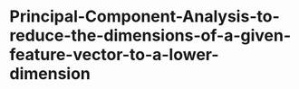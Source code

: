 # Principal-Component-Analysis-to-reduce-the-dimensions-of-a-given-feature-vector-to-a-lower-dimension